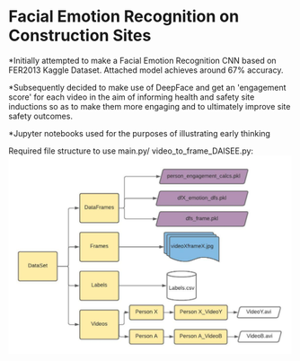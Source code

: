 # Facial Emotion Recognition on Construction Sites 
*Initially attempted to make a Facial Emotion Recognition CNN based on FER2013 Kaggle Dataset. Attached model achieves around 67% accuracy.

*Subsequently decided to make use of DeepFace and get an 'engagement score' for each video in the aim of informing health and safety site inductions so as to make them more engaging and to ultimately improve site safety outcomes. 

*Jupyter notebooks used for the purposes of illustrating early thinking

Required file structure to use main.py/ video_to_frame_DAISEE.py:![file structure](FER_file_structure.jpeg)
